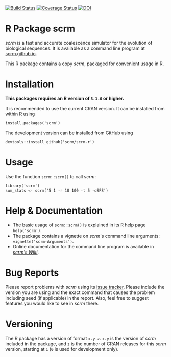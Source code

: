 [![Build Status](https://travis-ci.org/scrm/scrm-r.svg?branch=master)](https://travis-ci.org/scrm/scrm-r)
[![Coverage Status](https://coveralls.io/repos/scrm/scrm-r/badge.svg?branch=master)](https://coveralls.io/r/scrm/scrm-r)
[![DOI](https://zenodo.org/badge/6744/scrm/scrm-r.png)](http://dx.doi.org/10.5281/zenodo.12351)

R Package scrm
=======================

_scrm_ is a fast and accurate coalescence simulator for the evolution 
of biological sequences. It is available as a command line program at
[scrm.github.io](https://scrm.github.io).

This R package contains a copy _scrm_, packaged for convenient usage in R.


Installation
======================
__This packages requires an R version of `3.1.0` or higher.__

It is recommended to use the current CRAN version. It can be installed
from within R using

```
install.packages('scrm')
```

The development version can be installed from GitHub using
```
devtools::install_github('scrm/scrm-r')
```


Usage
======================
Use the function `scrm::scrm()` to call _scrm_:
```
library('scrm')
sum_stats <- scrm('5 1 -r 10 100 -t 5 -oSFS')
```


Help & Documentation
======================
- The basic usage of `scrm::scrm()` is explained in its R help page `help('scrm')`.
- The package contains a vignette on _scrm_'s command line arguments: `vignette('scrm-Arguments')`.
- Online documentation for the command line program is available in 
  [_scrm's Wiki_](https://github.com/paulstaab/scrm/wiki).


Bug Reports
=======================
Please report problems with _scrm_ using its 
[issue tracker](https://github.com/scrm/scrm-r/issues). 
Please include the version you are using and the exact command that 
causes the problem including seed (if applicable) in the report.
Also, feel free to suggest features you would like to see in _scrm_ there.


Versioning
======================
The R package has a version of format `x.y-z`. `x.y` is the version 
of _scrm_ included in the package, and `z` is the number of CRAN releases 
for this _scrm_ version, starting at `1` (`0` is used for development only).

